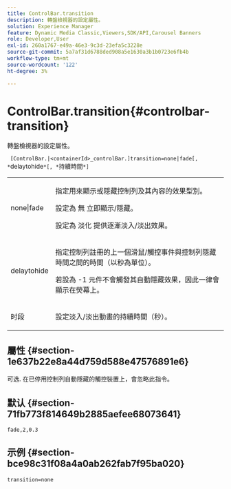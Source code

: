 ```yaml
---
title: ControlBar.transition
description: 轉盤檢視器的設定屬性。
solution: Experience Manager
feature: Dynamic Media Classic,Viewers,SDK/API,Carousel Banners
role: Developer,User
exl-id: 260a1767-e49a-46e3-9c3d-23efa5c3228e
source-git-commit: 5a7af31d6788ded908a5e1630a3b1b0723e6fb4b
workflow-type: tm+mt
source-wordcount: '122'
ht-degree: 3%

---
```


# ControlBar.transition{#controlbar-transition}

轉盤檢視器的設定屬性。

` [ControlBar.|<containerId>_controlBar.]transition=none|fade[, *`delaytohide`*[, *`持續時間`*]`

<table id="table_441553CD34C94A58A9D7CBF772DEDDB6"> 
 <tbody> 
  <tr> 
   <td colname="col1"> <p> <span class="codeph"> none|fade</span> </p> </td> 
   <td colname="col2"> <p> 指定用來顯示或隱藏控制列及其內容的效果型別。 </p> <p>設定為 <span class="codeph"> 無</span> 立即顯示/隱藏。 </p> <p>設定為 <span class="codeph"> 淡化</span> 提供逐漸淡入/淡出效果。 </p> </td> 
  </tr> 
  <tr> 
   <td colname="col1"> <p><span class="codeph"><span class="varname"> delaytohide</span></span> </p> </td> 
   <td colname="col2"> <p> 指定控制列註冊的上一個滑鼠/觸控事件與控制列隱藏時間之間的時間（以秒為單位）。 </p> <p>若設為 <span class="codeph"> -1</span> 元件不會觸發其自動隱藏效果，因此一律會顯示在熒幕上。 </p> </td> 
  </tr> 
  <tr> 
   <td colname="col1"> <p><span class="codeph"><span class="varname"> 时段</span></span> </p> </td> 
   <td colname="col2"> <p> 設定淡入/淡出動畫的持續時間（秒）。 </p> </td> 
  </tr> 
 </tbody> 
</table>

## 屬性 {#section-1e637b22e8a44d759d588e47576891e6}

可选. 在已停用控制列自動隱藏的觸控裝置上，會忽略此指令。

## 默认 {#section-71fb773f814649b2885aefee68073641}

`fade,2,0.3`

## 示例 {#section-bce98c31f08a4a0ab262fab7f95ba020}

```
transition=none
```
